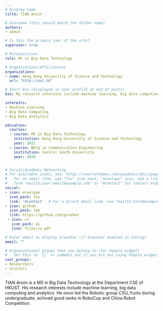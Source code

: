 ```yaml
---
# Display name
title: TIAN Anxin

# Username (this should match the folder name)
authors:
- admin

# Is this the primary user of the site?
superuser: true

# Role/position
role: MS in Big Data Technology

# Organizations/Affiliations
organizations:
- name: Hong Kong University of Science and Technology
  url: "http://ust.hk"

# Short bio (displayed in user profile at end of posts)
bio: My research interests include machine learning, big data computing and analytics.

interests:
- Machine Learning
- Big Data Computing
- Big Data Analytics

education:
  courses:
  - course: MS in Big Data Technology
    institution: Hong Kong University of Science and Technology
    year: 2021
  - course: BEng in Communication Engineering
    institution: Central South University
    year: 2020


# Social/Academic Networking
# For available icons, see: https://sourcethemes.com/academic/docs/page-builder/#icons
#   For an email link, use "fas" icon pack, "envelope" icon, and a link in the
#   form "mailto:your-email@example.com" or "#contact" for contact widget.
social:
- icon: envelope
  icon_pack: fas
  link: '#contact'  # For a direct email link, use "mailto:test@example.org".
- icon: github
  icon_pack: fab
  link: https://github.com/gcushen
 - icon: cv
   icon_pack: ai
   link: files/cv.pdf

# Enter email to display Gravatar (if Gravatar enabled in Config)
email: ""

# Organizational groups that you belong to (for People widget)
#   Set this to `[]` or comment out if you are not using People widget.
user_groups:
- Researchers
- Visitors
---
```



TIAN Anxin is a MS in Big Data Technology at the Department CSE of HKUST. His research interests include machine learning, big data computing and analytics. He once led the Robotic group CSU_Yunlu during undergraduate, achived good ranks in RoboCup and China Robot Competition.

